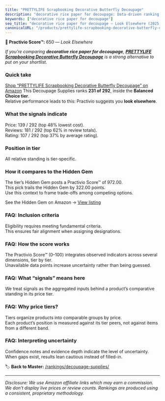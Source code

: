 ```yaml
---
title: "PRETTYLIFE Scrapbooking Decorative Butterfly Decoupage"
description: "decorative rice paper for decoupage: Data-driven ranking using the Practivio Score™. Positioned by quality, value, demand, findability, momentum."
keywords: ["decorative rice paper for decoupage"]
seo_title: "decorative rice paper for decoupage — Look Elsewhere (2025)"
canonicalURL: "/products/prettylife-scrapbooking-decorative-butterfly-decoupage-B0DB51MCVC/"
---
```


**🚫 Practivio Score™:** 650 — _Look Elsewhere_


*If you're comparing **decorative rice paper for decoupage**, **[PRETTYLIFE Scrapbooking Decorative Butterfly Decoupage](https://www.amazon.com/dp/B0DB51MCVC?tag=practivio-20)** is a strong alternative to put on your shortlist.*
### Quick take
[Shop “PRETTYLIFE Scrapbooking Decorative Butterfly Decoupage” on Amazon](https://www.amazon.com/dp/B0DB51MCVC?tag=practivio-20)
This Decoupage Supplies ranks **231 of 292**, inside the **Balanced Choice tier**.  
Relative performance leads to this: Practivio suggests you **look elsewhere**.

### What the signals indicate
Price: 139 / 292 (top 48% lowest cost).  
Reviews: 181 / 292 (top 62% in review totals).  
Rating: 107 / 292 (top 37% by average rating).  

### Position in tier
All relative standing is tier-specific.

### How it compares to the Hidden Gem
The tier’s Hidden Gem posts a Practivio Score™ of 972.00.  
This pick trails the Hidden Gem by 322.00 points.  
Use this context to frame trade-offs among competing options.  

See the Hidden Gem on Amazon → [View listing](https://www.amazon.com/dp/B003VYD9DM?tag=practivio-20)

### FAQ: Inclusion criteria
Eligibility requires meeting fundamental criteria.  
This ensures fair alignment when assigning designations.

### FAQ: How the score works
The Practivio Score™ (0–100) integrates observed indicators across several dimensions, tier by tier.  
Unavailable data points increase uncertainty rather than being guessed.

### FAQ: What “signals” means here
We treat signals as the aggregated inputs behind a product’s comparative standing in its price tier.

### FAQ: Why price tiers?
Tiers organize products into comparable groups by price.  
Each product’s position is measured against its tier peers, not against items from a different band.

### FAQ: Interpreting uncertainty
Confidence notes and evidence depth indicate the level of uncertainty.  
When gaps exist, results lean cautious instead of filled-in.


🏷️ **Back to Master:** [/rankings/decoupage-supplies/](/rankings/decoupage-supplies/)

---
_Disclosure: We use Amazon affiliate links which may earn a commission. We don’t display live prices or review counts. Rankings are produced using a consistent, proprietary methodology._
